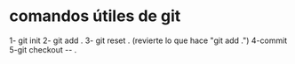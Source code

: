 # comandos útiles de git 

1- git init 
2- git add . 
3- git reset . (revierte lo que hace "git add .")
4-commit
5-git checkout -- . 
